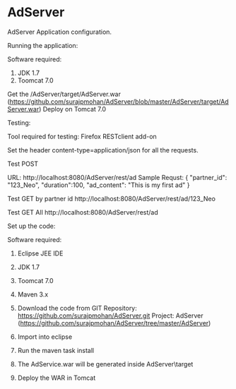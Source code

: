 # AdServer
AdServer Application configuration.

Running the application:

Software required:

1. JDK 1.7
2. Toomcat 7.0

Get the /AdServer/target/AdServer.war
(https://github.com/surajpmohan/AdServer/blob/master/AdServer/target/AdServer.war)
Deploy on Tomcat 7.0


Testing:

Tool required for testing:
Firefox RESTclient add-on

Set the header content-type=application/json for all the requests.

Test POST

URL: http://localhost:8080/AdServer/rest/ad
Sample Requst: 
{
 "partner_id": "123_Neo",
 "duration":100,
 "ad_content": "This is my first ad"
}

Test GET by partner id
http://localhost:8080/AdServer/rest/ad/123_Neo


Test GET All
http://localhost:8080/AdServer/rest/ad

Set up the code:

Software required:
1. Eclipse JEE IDE
2. JDK 1.7
3. Toomcat 7.0
4. Maven 3.x

1. Download the code from GIT
Repository: https://github.com/surajpmohan/AdServer.git
Project: AdServer
(https://github.com/surajpmohan/AdServer/tree/master/AdServer)

2. Import into eclipse

3. Run the maven task install

4. The AdService.war will be generated inside AdServer\target

5. Deploy the WAR in Tomcat
